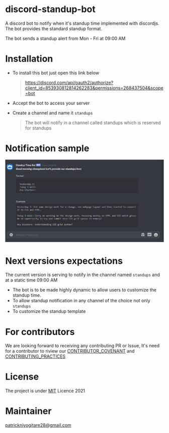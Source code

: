 # discord-standup-bot
A discord bot to notify when it's standup time implemented with discordjs. The bot provides the standard standup format.

The bot sends a standup alert from Mon - Fri at 09:00 AM

# Installation
- To install this bot just open this link below

    > https://discord.com/api/oauth2/authorize?client_id=853930812814262283&permissions=268437504&scope=bot

- Accept the bot to access your server
- Create a channel and name it `standups`
    > The bot will notify in  a channel called standups which is reserved for standups

# Notification sample
<img src="https://github.com/PatrickNiyogitare28/discord-standup-bot/blob/main/assets/images/notification.PNG">

# Next versions expectations
The current version is serving to notify in the channel named `standups` and at a static time 09:00 AM
- The bot is to be made highly dynamic to allow users to customize the standup time.
- To allow standup notification in any channel of the choice not only `standups`
- To customize the standup template


# For contributors
 We are looking forward to receiving any contributing PR or Issue, It's need for a contributor to riview our [CONTRIBUTOR_COVENANT](https://github.com/PatrickNiyogitare28/discord-standup-bot/blob/main/CONTRIBUTOR_COVENANT.md) and  [CONTRIBUTING_PRACTICES](https://github.com/PatrickNiyogitare28/discord-standup-bot/blob/main/CONTRIBUTING.md)

# License
The project is under [MIT](https://github.com/PatrickNiyogitare28/discord-standup-bot/blob/main/LICENSE) Licence 2021

# Maintainer
 patrickniyogitare28@gmail.com

